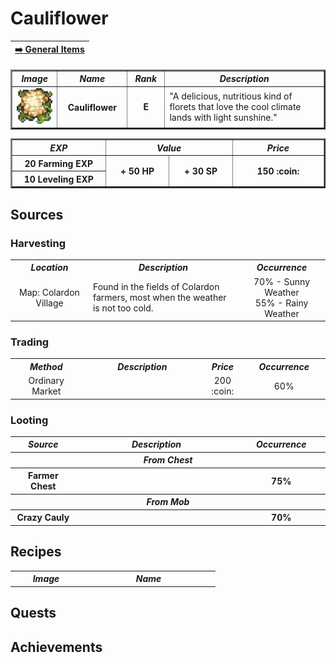 # Cauliflower 

 | [:arrow_right: General Items](../General-Items.md) |
 | :-:|
 
<table border="2">
   <tr>
      <th width="100px"><i>  Image  </i></td>
      <th width="150px"><i>  Name  </i></td>
      <th width="75px"><i>  Rank  </i></td>
      <th width="700px"><i>  Description  </i></td>
   </tr>
   
   <tr>
      <td width="100px"><div align="center"><a id="cauliflower"><img src="../Harvest-Items-Images/Cauliflower.png" width="60" height="57"></a></div></td>
      <th width="150px"><div align="center"> Cauliflower </div></td>
      <td width="75px"><b><div align="center"> E </div></b></td>
      <td width="700px"> "A delicious, nutritious kind of florets that love the cool climate lands with light sunshine." </td>
   </tr>
</table>

<table border="2">
   <tr>
      <th width="150px"><i>  EXP  </i></th>
      <th width="200px" colspan="2"><i>  Value  </i></th>
      <th width="150px"><i>  Price  </i></th>
   </tr>

   <tr>
      <th width="150px">  20 Farming EXP  </th>
      <th width="100px" rowspan="2">  + 50 HP  </th>
      <th width="100px" rowspan="2">  + 30 SP  </th>
      <th width="150px" rowspan="2">  150  :coin: </th>
   </tr>

   <tr>
      <th width="150px">  10 Leveling EXP  </th>
   </tr>
</table>

## Sources

### Harvesting

<table>
   <tr>
      <th width="250px"><i> Location </i></th>
      <th width="625px"><i> Description </i></th>
      <th width="250px"><i> Occurrence </i></th>
   </tr>
   <tr>
      <td><div align="center"> Map: Colardon Village </div></td>
      <td> Found in the fields of Colardon farmers, most when the weather is not too cold. </td>
      <td><div align="center"> 70% - Sunny Weather <br> 55% - Rainy Weather  </div></td>
   </tr>
</table>

### Trading

<table>
   <tr>
      <th width="250px"><i> Method </i></th>
      <th width="525px"><i> Description </i></th>
      <th width="100px"><i> Price </i></th>
      <th width="250px"><i> Occurrence </i></th>
   </tr>
   <tr>
      <td><div align="center"> Ordinary Market </div></td>
      <td> </td>
      <td><div align="center"> 200 :coin: </div></td>
      <td><div align="center"> 60% </div></td>
   </tr>
</table>

### Looting

<table>
   <tr>
      <th width="200"><i> Source </i></th>
      <th width="675"><i> Description </i></th>
      <th width="250"><i> Occurrence </i></th>
   </tr>
   
   <tr>
      <th colspan="3"><i> From Chest </i></th>
   </tr>
   <tr>
      <th><div align="center"> Farmer Chest </div></th>
      <th></th>
      <th><div align="center"> 75% </div></th>
   </tr>

   <tr>
      <th colspan="3"><i> From Mob </i></th>
   </tr>
   <tr>
      <th><div align="center"> Crazy Cauly </div></th>
      <th></th>
      <th><div align="center"> 70% </div></th>
   </tr>
</table>

## Recipes

<table>
   <tr>
      <th width="100"><i>  Image  </i></th>
      <th width="200"><i>  Name  </i></th>
   </tr>
</table>

## Quests

## Achievements
